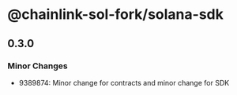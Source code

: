 # @chainlink-sol-fork/solana-sdk

## 0.3.0

### Minor Changes

- 9389874: Minor change for contracts and minor change for SDK
